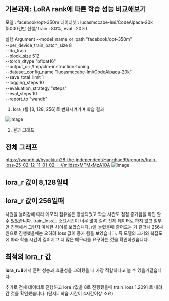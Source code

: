 ## 기본과제: LoRA rank에 따른 학습 성능 비교해보기

모델 : facebook/opt-350m
데이터셋 : lucasmccabe-lmi/CodeAlpaca-20k (5000건만 진행/ train : 80%, eval : 20%)

실행 Argument
    --model_name_or_path "facebook/opt-350m" \
    --per_device_train_batch_size 8 \
    --do_train \
    --block_size 512 \
    --torch_dtype "bfloat16"  \
    --output_dir /tmp/clm-instruction-tuning \
    --dataset_config_name "lucasmccabe-lmi/CodeAlpaca-20k" \
    --save_total_limit 1 \
    --logging_steps 10  \
    --evaluation_strategy "steps"  \
    --eval_steps 10  \
    --report_to "wandb"
1. lora_r를 [8, 128, 256]로 변화시켜가며 학습 결과

![image](https://github.com/user-attachments/assets/b80fcf5a-2ed2-406d-821a-424565f24381)


2. 결과 그래프
## 전체 그래프
https://wandb.ai/hyuckjun28-the-independent/Hanghae99/reports/train-loss-25-02-12-11-01-02---VmlldzoxMTMxMzA1OA
![image](https://github.com/user-attachments/assets/162f6627-49ec-41d4-b899-9edccfa14f7e)
## lora_r 값이 8,128일때

## lora_r 값이 256일때


차원을 늘려감에 따라 메모리 점유율은 향상되었고 학습 시간도 점점 증가됨을 확인 할 수 있었습니다.
train_loss는 소요시간이 너무 많이 걸려 전체 데이터로 하지 않고 일부만 진행해서 그런지 미세한 차이를 보였습니다.
r을 늘렸을때 줄어드는 거 같더니 256차원으로 진행했을때는 오히려 loss 값이 증가 됨을 보였습니다.
즉 모델의 크기와 복잡도에 따라 학습 시간이 길어지고 더 많은 메모리를 요구하는 것을 확인하였습니다.

## 최적의 lora_r 값
**lora_r=8**에서 훈련 성능과 효율성을 고려했을 때 가장 적합하다고 볼 수 있을거같습니다.

추가로 전체 데이터로 진행하고 lora_r값을 8로 진행했을때 train_loss 1.2091 로 내려간 것을 확인했습니다. (단지.. 학습 시간이 4시간이상 소요)

